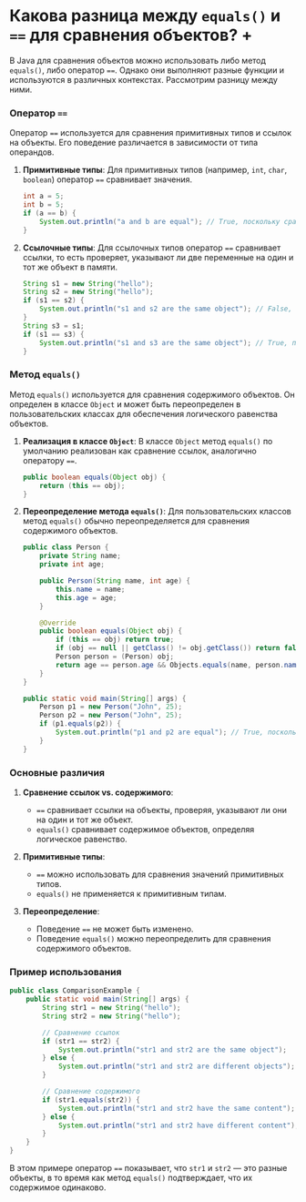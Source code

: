 # Какова разница между `equals()` и `==` для сравнения объектов? +

В Java для сравнения объектов можно использовать либо метод `equals()`, либо оператор `==`. Однако они выполняют разные функции и используются в различных контекстах. Рассмотрим разницу между ними.

### Оператор `==`

Оператор `==` используется для сравнения примитивных типов и ссылок на объекты. Его поведение различается в зависимости от типа операндов.

1. **Примитивные типы**:
   Для примитивных типов (например, `int`, `char`, `boolean`) оператор `==` сравнивает значения.
   ```java
   int a = 5;
   int b = 5;
   if (a == b) {
       System.out.println("a and b are equal"); // True, поскольку сравниваются значения
   }
   ```

2. **Ссылочные типы**:
   Для ссылочных типов оператор `==` сравнивает ссылки, то есть проверяет, указывают ли две переменные на один и тот же объект в памяти.
   ```java
   String s1 = new String("hello");
   String s2 = new String("hello");
   if (s1 == s2) {
       System.out.println("s1 and s2 are the same object"); // False, поскольку это разные объекты в памяти
   }
   String s3 = s1;
   if (s1 == s3) {
       System.out.println("s1 and s3 are the same object"); // True, поскольку ссылки указывают на один и тот же объект
   }
   ```

### Метод `equals()`

Метод `equals()` используется для сравнения содержимого объектов. Он определен в классе `Object` и может быть переопределен в пользовательских классах для обеспечения логического равенства объектов.

1. **Реализация в классе `Object`**:
   В классе `Object` метод `equals()` по умолчанию реализован как сравнение ссылок, аналогично оператору `==`.
   ```java
   public boolean equals(Object obj) {
       return (this == obj);
   }
   ```

2. **Переопределение метода `equals()`**:
   Для пользовательских классов метод `equals()` обычно переопределяется для сравнения содержимого объектов.
   ```java
   public class Person {
       private String name;
       private int age;

       public Person(String name, int age) {
           this.name = name;
           this.age = age;
       }

       @Override
       public boolean equals(Object obj) {
           if (this == obj) return true;
           if (obj == null || getClass() != obj.getClass()) return false;
           Person person = (Person) obj;
           return age == person.age && Objects.equals(name, person.name);
       }
   }

   public static void main(String[] args) {
       Person p1 = new Person("John", 25);
       Person p2 = new Person("John", 25);
       if (p1.equals(p2)) {
           System.out.println("p1 and p2 are equal"); // True, поскольку содержимое объектов одинаково
       }
   }
   ```

### Основные различия

1. **Сравнение ссылок vs. содержимого**:
   - `==` сравнивает ссылки на объекты, проверяя, указывают ли они на один и тот же объект.
   - `equals()` сравнивает содержимое объектов, определяя логическое равенство.

2. **Примитивные типы**:
   - `==` можно использовать для сравнения значений примитивных типов.
   - `equals()` не применяется к примитивным типам.

3. **Переопределение**:
   - Поведение `==` не может быть изменено.
   - Поведение `equals()` можно переопределить для сравнения содержимого объектов.

### Пример использования

```java
public class ComparisonExample {
    public static void main(String[] args) {
        String str1 = new String("hello");
        String str2 = new String("hello");

        // Сравнение ссылок
        if (str1 == str2) {
            System.out.println("str1 and str2 are the same object");
        } else {
            System.out.println("str1 and str2 are different objects"); // Этот вывод будет напечатан
        }

        // Сравнение содержимого
        if (str1.equals(str2)) {
            System.out.println("str1 and str2 have the same content"); // Этот вывод будет напечатан
        } else {
            System.out.println("str1 and str2 have different content");
        }
    }
}
```

В этом примере оператор `==` показывает, что `str1` и `str2` — это разные объекты, в то время как метод `equals()` подтверждает, что их содержимое одинаково.